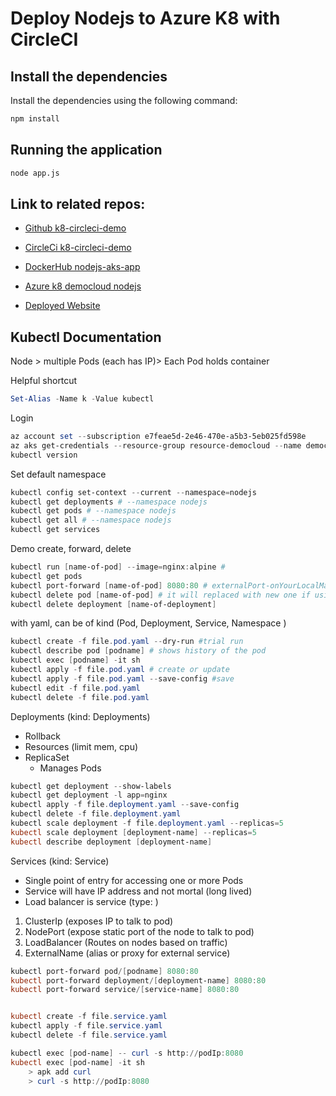 # Deploy Nodejs to Azure K8 with CircleCI

## Install the dependencies

Install the dependencies using the following command:

```bash
npm install
```

## Running the application

```bash
node app.js
```

## Link to related repos:

- [Github k8-circleci-demo](https://github.com/miticv/k8-circleci-demo/)

- [CircleCi k8-circleci-demo](https://app.circleci.com/pipelines/github/miticv/k8-circleci-demo)

- [DockerHub nodejs-aks-app](https://hub.docker.com/repository/docker/miticv/nodejs-aks-app/general)

- [Azure k8 democloud nodejs](https://portal.azure.com/#@miticvgmail.onmicrosoft.com/resource/subscriptions/e7feae5d-2e46-470e-a5b3-5eb025fd598e/resourceGroups/resource-democloud/providers/Microsoft.ContainerService/managedClusters/democloud/workloads)

- [Deployed Website](http://20.31.164.245)

## Kubectl Documentation

Node > multiple Pods (each has IP)>  Each Pod holds container

Helpful shortcut
```powershell
Set-Alias -Name k -Value kubectl
``` 

Login
```powershell 
az account set --subscription e7feae5d-2e46-470e-a5b3-5eb025fd598e
az aks get-credentials --resource-group resource-democloud --name democloud
kubectl version
```

Set default namespace
```powershell 
kubectl config set-context --current --namespace=nodejs
kubectl get deployments # --namespace nodejs
kubectl get pods # --namespace nodejs 
kubectl get all # --namespace nodejs 
kubectl get services
```


Demo create, forward, delete
```powershell
kubectl run [name-of-pod] --image=nginx:alpine # 
kubectl get pods
kubectl port-forward [name-of-pod] 8080:80 # externalPort-onYourLocalMachineToConnectToIt:internalPortToThePod
kubectl delete pod [name-of-pod] # it will replaced with new one if using service
kubectl delete deployment [name-of-deployment]
```

with yaml, can be of kind (Pod, Deployment, Service, Namespace )
```powershell
kubectl create -f file.pod.yaml --dry-run #trial run
kubectl describe pod [podname] # shows history of the pod
kubectl exec [podname] -it sh
kubectl apply -f file.pod.yaml # create or update
kubectl apply -f file.pod.yaml --save-config #save 
kubectl edit -f file.pod.yaml
kubectl delete -f file.pod.yaml
```

Deployments (kind: Deployments)
* Rollback
* Resources (limit mem, cpu)
* ReplicaSet
  * Manages Pods
```powershell
kubectl get deployment --show-labels
kubectl get deployment -l app=nginx
kubectl apply -f file.deployment.yaml --save-config
kubectl delete -f file.deployment.yaml
kubectl scale deployment -f file.deployment.yaml --replicas=5
kubectl scale deployment [deployment-name] --replicas=5
kubectl describe deployment [deployment-name] 
```

Services (kind: Service)
* Single point of entry for accessing one or more Pods
* Service will have IP address and not mortal (long lived)
* Load balancer is service
(type: )
1. ClusterIp (exposes IP to talk to pod)
2. NodePort (expose static port of the node to talk to pod)
3. LoadBalancer (Routes on nodes based on traffic)
4. ExternalName (alias or proxy for external service)

```powershell
kubectl port-forward pod/[podname] 8080:80
kubectl port-forward deployment/[deployment-name] 8080:80
kubectl port-forward service/[service-name] 8080:80


kubectl create -f file.service.yaml
kubectl apply -f file.service.yaml
kubectl delete -f file.service.yaml

kubectl exec [pod-name] -- curl -s http://podIp:8080
kubectl exec [pod-name] -it sh
    > apk add curl
    > curl -s http://podIp:8080
```